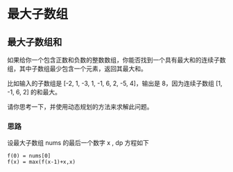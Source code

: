 # 最大子数组
 
## 最大子数组和

如果给你一个包含正数和负数的整数数组，你能否找到一个具有最大和的连续子数组，其中子数组最少包含一个元素，返回其最大和。

比如输入的子数组是 [-2, 1, -3, 1, -1, 6, 2, -5, 4]，输出是 8，因为连续子数组 [1, -1, 6, 2] 的和最大。

请你思考一下，并使用动态规划的方法来求解此问题。

### 思路

设最大子数组 nums 的最后一个数字 x , dp 方程如下

```
f(0) = nums[0]
f(x) = max(f(x-1)+x,x)
```

##
